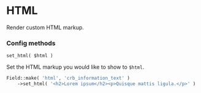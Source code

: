 # HTML

Render custom HTML markup.

### Config methods

`set_html( $html )`

Set the HTML markup you would like to show to `$html`.

```php
Field::make( 'html', 'crb_information_text' )
    ->set_html( '<h2>Lorem ipsum</h2><p>Quisque mattis ligula.</p>' )
```